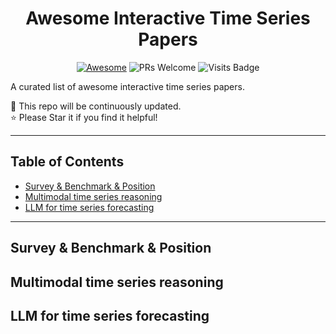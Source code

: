 <div align="center">

# Awesome Interactive Time Series Papers

[![Awesome](https://awesome.re/badge.svg)](https://awesome.re)
![PRs Welcome](https://img.shields.io/badge/PRs-Welcome-green)
![Visits Badge](https://badges.pufler.dev/visits/Caelyn-gao/awesome_interactive_time_series_papers)

</div>

A curated list of awesome interactive time series papers.

🚀 This repo will be continuously updated. <br>
⭐️ Please Star it if you find it helpful! <br>


---


## Table of Contents

- [Survey & Benchmark & Position](#Survey-&-Benchmark-&-Position)
- [Multimodal time series reasoning](#Multimodal-time-series-reasoning)
- [LLM for time series forecasting](#LLM-for-time-series-forecasting)


---

## Survey & Benchmark & Position





## Multimodal time series reasoning






## LLM for time series forecasting